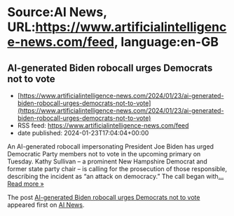 # Source:AI News, URL:https://www.artificialintelligence-news.com/feed, language:en-GB

## AI-generated Biden robocall urges Democrats not to vote
 - [https://www.artificialintelligence-news.com/2024/01/23/ai-generated-biden-robocall-urges-democrats-not-to-vote](https://www.artificialintelligence-news.com/2024/01/23/ai-generated-biden-robocall-urges-democrats-not-to-vote)
 - RSS feed: https://www.artificialintelligence-news.com/feed
 - date published: 2024-01-23T17:04:04+00:00

<p>An AI-generated robocall impersonating President Joe Biden has urged Democratic Party members not to vote in the upcoming primary on Tuesday. Kathy Sullivan – a prominent New Hampshire Democrat and former state party chair – is calling for the prosecution of those responsible, describing the incident as &#8220;an attack on democracy.&#8221; The call began with<a class="excerpt-read-more" href="https://www.artificialintelligence-news.com/2024/01/23/ai-generated-biden-robocall-urges-democrats-not-to-vote/" title="ReadAI-generated Biden robocall urges Democrats not to vote">... Read more &#187;</a></p>
<p>The post <a href="https://www.artificialintelligence-news.com/2024/01/23/ai-generated-biden-robocall-urges-democrats-not-to-vote/">AI-generated Biden robocall urges Democrats not to vote</a> appeared first on <a href="https://www.artificialintelligence-news.com">AI News</a>.</p>

